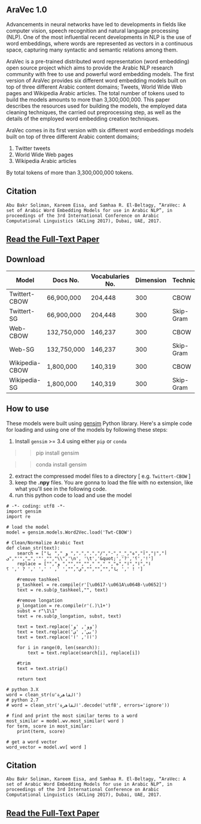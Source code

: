 ## AraVec 1.0
Advancements in neural networks have led to developments in fields like computer vision, speech recognition and natural
language processing (NLP). One of the most influential recent developments in NLP is the use of word embeddings, where
words are represented as vectors in a continuous space, capturing many syntactic and semantic relations among them.

AraVec is a pre-trained distributed word representation (word embedding) open source project which aims to provide the Arabic NLP
research community with free to use and powerful word embedding models. The first version of AraVec provides six different
word embedding models built on top of three different Arabic content domains; Tweets, World Wide Web pages and Wikipedia
Arabic articles. The total number of tokens used to build the models amounts to more than 3,300,000,000. This paper describes
the resources used for building the models, the employed data cleaning techniques, the carried out preprocessing step, as well as
the details of the employed word embedding creation techniques.

AraVec comes in its first version with six different word embeddings models built on top of three different Arabic content domains;
1. Twitter tweets
2. World Wide Web pages
3. Wikipedia Arabic articles

By total tokens of more than 3,300,000,000 tokens.


## Citation
`Abu Bakr Soliman, Kareem Eisa, and Samhaa R. El-Beltagy, “AraVec: A set of Arabic Word Embedding Models for use in Arabic NLP”, in proceedings of the 3rd International Conference on Arabic Computational Linguistics (ACLing 2017), Dubai, UAE, 2017.`

## [Read the Full-Text Paper](https://www.researchgate.net/publication/319880027_AraVec_A_set_of_Arabic_Word_Embedding_Models_for_use_in_Arabic_NLP)

## Download
Model        	  | Docs No.             | Vocabularies No.    | Dimension	| Technique 	| Download |	Mirror-1 |
-----        	  | --------             | ----------    | ---------	| --------- 	| -------- |	-------- |
Twittert-CBOW          | 66,900,000           | 204,448 | 300	        | CBOW 	        | [Download](https://www.dropbox.com/s/ce9phmmawoe1ure/Twt-CBOW.zip?dl=0) |	[Download](https://archive.org/download/AraVec/Twt-CBOW.zip) |
Twittert-SG          | 66,900,000           | 204,448 | 300	        | Skip-Gram 	        | [Download](https://www.dropbox.com/s/26mfjdspmz22dqp/Twt-SG.zip?dl=0) |	[Download](https://archive.org/download/AraVec/Twt-SG.zip) |
Web-CBOW         | 132,750,000           | 146,237 | 300	        | CBOW 	        | [Download](https://www.dropbox.com/s/3zfjii6ap79hwng/WWW-CBOW.zip?dl=0) |	[Download](https://archive.org/download/AraVec/WWW-CBOW.zip) |
Web-SG          | 132,750,000           | 146,237 | 300	        | Skip-Gram 	        | [Download](https://www.dropbox.com/s/jt42ry9q4vqn4js/WWW-SG.zip?dl=0) |	[Download](https://archive.org/download/AraVec/WWW-SG.zip) |
Wikipedia-CBOW          | 1,800,000           | 140,319 | 300	        | CBOW 	        | [Download](https://www.dropbox.com/s/yk1vx8givzk6yvo/Wiki-CBOW.zip?dl=0) |	[Download](https://archive.org/download/AraVec/Wiki-CBOW.zip) |
Wikipedia-SG          | 1,800,000           | 140,319 | 300	        | Skip-Gram 	        | [Download](https://www.dropbox.com/s/xnz5d4oxqsm4wdm/Wiki-SG.zip?dl=0) |	[Download](https://archive.org/download/AraVec/Wiki-SG.zip) |


## How to use
These models were built using [gensim](https://radimrehurek.com/gensim/models/word2vec.html) Python library. Here's a simple code for loading and using
one of the models by following these steps:
1. Install `gensim` >= 3.4 using either `pip` or `conda`

>> pip install gensim

>> conda install gensim

2. extract the compressed model files to a directory [ e.g. `Twittert-CBOW` ]
3. keep the **.npy** files. You are gonna to load the file with no extension, like what you'll see in the following code.
4. run this python code to load and use the model

```
# -*- coding: utf8 -*-
import gensim
import re

# load the model
model = gensim.models.Word2Vec.load('Twt-CBOW')

# Clean/Normalize Arabic Text
def clean_str(text):
    search = ["أ","إ","آ","ة","_","-","/",".","،"," و "," يا ",'"',"ـ","'","ى","\\",'\n', '\t','&quot;','?','؟','!']
    replace = ["ا","ا","ا","ه"," "," ","","",""," و"," يا","","","","ي","",' ', ' ',' ',' ? ',' ؟ ',' ! ']
    
    #remove tashkeel
    p_tashkeel = re.compile(r'[\u0617-\u061A\u064B-\u0652]')
    text = re.sub(p_tashkeel,"", text)
    
    #remove longation
    p_longation = re.compile(r'(.)\1+')
    subst = r"\1\1"
    text = re.sub(p_longation, subst, text)
    
    text = text.replace('وو', 'و')
    text = text.replace('يي', 'ي')
    text = text.replace('اا', 'ا')
    
    for i in range(0, len(search)):
        text = text.replace(search[i], replace[i])
    
    #trim    
    text = text.strip()

    return text

# python 3.X
word = clean_str(u'القاهرة')
# python 2.7
# word = clean_str('القاهرة'.decode('utf8', errors='ignore'))

# find and print the most similar terms to a word
most_similar = model.wv.most_similar( word )
for term, score in most_similar:
	print(term, score)
	
# get a word vector
word_vector = model.wv[ word ]

```

## Citation
`Abu Bakr Soliman, Kareem Eisa, and Samhaa R. El-Beltagy, “AraVec: A set of Arabic Word Embedding Models for use in Arabic NLP”, in proceedings of the 3rd International Conference on Arabic Computational Linguistics (ACLing 2017), Dubai, UAE, 2017.`

## [Read the Full-Text Paper](https://www.researchgate.net/publication/319880027_AraVec_A_set_of_Arabic_Word_Embedding_Models_for_use_in_Arabic_NLP)